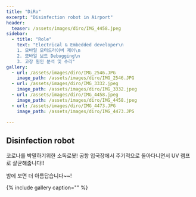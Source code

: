 ```yaml
---
title: "DiRo"
excerpt: "Disinfection robot in Airport"
header:
  teaser: /assets/images/diro/IMG_4458.jpeg
sidebar:
  - title: "Role"
    text: "Electrical & Embedded developer\n
    1. 모바일 모터드라이버 제어\n
    2. 모바일 보드 Debugging\n
    3. 고장 원인 분석 및 수리"
gallery:
  - url: /assets/images/diro/IMG_2546.JPG
    image_path: /assets/images/diro/IMG_2546.JPG
  - url: /assets/images/diro/IMG_3332.jpeg
    image_path: /assets/images/diro/IMG_3332.jpeg
  - url: /assets/images/diro/IMG_4458.jpeg
    image_path: /assets/images/diro/IMG_4458.jpeg
  - url: /assets/images/diro/IMG_4473.JPG
    image_path: /assets/images/diro/IMG_4473.JPG

---
```


## Disinfection robot

코로나를 박멸하기위한 소독로봇!
공항 입국장에서 주기적으로 돌아다니면서 UV 램프로 살균해줍니다!!

밤에 보면 더 아름답습니다~~!

{% include gallery caption="" %}
